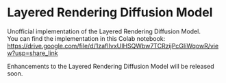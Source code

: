 # Layered Rendering Diffusion Model
Unofficial implementation of the Layered Rendering Diffusion Model. \
You can find the implementation in this Colab notebook: \
https://drive.google.com/file/d/1zafIIvxUIHSQWbw7TCRzijPcGIiWqowR/view?usp=share_link 

Enhancements to the Layered Rendering Diffusion Model will be released soon.
